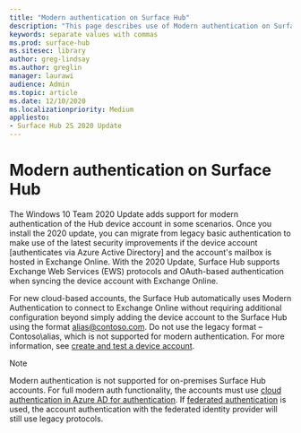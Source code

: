 ```yaml
---
title: "Modern authentication on Surface Hub"
description: "This page describes use of Modern authentication on Surface Hub in contrast to legacy basic authentication."
keywords: separate values with commas
ms.prod: surface-hub
ms.sitesec: library
author: greg-lindsay
ms.author: greglin
manager: laurawi
audience: Admin
ms.topic: article
ms.date: 12/10/2020
ms.localizationpriority: Medium
appliesto:
- Surface Hub 2S 2020 Update
---
```


# Modern authentication on Surface Hub

The Windows 10 Team 2020 Update adds support for modern authentication of the Hub device account in some scenarios. Once you install the 2020 update, you can migrate from legacy basic authentication to make use of the latest security improvements if the device account [authenticates via Azure Active Directory] and the account's mailbox is hosted in Exchange Online. With the 2020 Update, Surface Hub supports Exchange Web Services (EWS) protocols and OAuth-based authentication when syncing the device account with Exchange Online.

For new cloud-based accounts, the Surface Hub automatically uses Modern Authentication to connect to Exchange Online without requiring additional configuration beyond simply adding the device account to the Surface Hub using the format [alias@contoso.com](mailto:alias@contoso.com). Do not use the legacy format – Contoso\alias, which is not supported for modern authentication. For more information, see [create and test a device account](create-and-test-a-device-account-surface-hub.md).

> [!NOTE]
> Modern authentication is not supported for on-premises Surface Hub accounts. For full modern auth functionality, the accounts must use [cloud authentication in Azure AD for authentication](/azure/active-directory/hybrid/choose-ad-authn#cloud-authentication). If [federated authentication](/azure/active-directory/hybrid/choose-ad-authn#federated-authentication) is used, the account authentication with the federated identity provider will still use legacy protocols.
